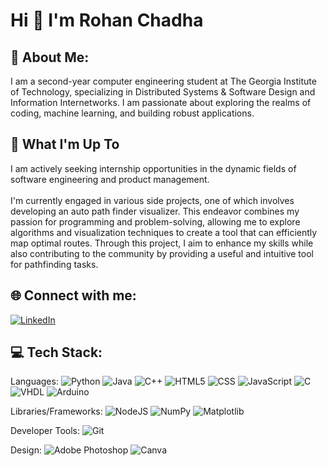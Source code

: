 # Hi 👋 I'm Rohan Chadha

## 💫 About Me:
I am a second-year computer engineering student at The Georgia Institute of Technology, specializing in Distributed Systems & Software Design and Information Internetworks. I am passionate about exploring the realms of coding, machine learning, and building robust applications.

## 🚀 What I'm Up To
I am actively seeking internship opportunities in the dynamic fields of software engineering and product management.<br><br>
I'm currently engaged in various side projects, one of which involves developing an auto path finder visualizer. This endeavor combines my passion for programming and problem-solving, allowing me to explore algorithms and visualization techniques to create a tool that can efficiently map optimal routes. Through this project, I aim to enhance my skills while also contributing to the community by providing a useful and intuitive tool for pathfinding tasks.

## 🌐 Connect with me:
[![LinkedIn](https://img.shields.io/badge/LinkedIn-%230077B5.svg?logo=linkedin&logoColor=white)](https://linkedin.com/in/chadha-rohan)

## 💻 Tech Stack:
Languages:
![Python](https://img.shields.io/badge/python-%233776AB.svg?style=for-the-badge&logo=python&logoColor=white)
![Java](https://img.shields.io/badge/java-%23ED8B00.svg?style=for-the-badge&logo=java&logoColor=white)
![C++](https://img.shields.io/badge/c++-%2300599C.svg?style=for-the-badge&logo=c%2B%2B&logoColor=white)
![HTML5](https://img.shields.io/badge/html5-%23E34F26.svg?style=for-the-badge&logo=html5&logoColor=white)
![CSS](https://img.shields.io/badge/css-%231572B6.svg?style=for-the-badge&logo=css3&logoColor=white)
![JavaScript](https://img.shields.io/badge/javascript-%23323330.svg?style=for-the-badge&logo=javascript&logoColor=%23F7DF1E)
![C](https://img.shields.io/badge/C-00599C?style=for-the-badge&logo=c&logoColor=white)
![VHDL](https://img.shields.io/badge/VHDL-%234C709D.svg?style=for-the-badge&logo=V&logoColor=white)
![Arduino](https://img.shields.io/badge/-Arduino-00979D?style=for-the-badge&logo=Arduino&logoColor=white)

Libraries/Frameworks:
![NodeJS](https://img.shields.io/badge/node.js-6DA55F?style=for-the-badge&logo=node.js&logoColor=white)
![NumPy](https://img.shields.io/badge/numpy-%23013243.svg?style=for-the-badge&logo=numpy&logoColor=white)
![Matplotlib](https://img.shields.io/badge/Matplotlib-%23ffffff.svg?style=for-the-badge&logo=Matplotlib&logoColor=black)

Developer Tools:
![Git](https://img.shields.io/badge/git-%23F05033.svg?style=for-the-badge&logo=git&logoColor=white)

Design:
![Adobe Photoshop](https://img.shields.io/badge/adobe%20photoshop-%2331A8FF.svg?style=for-the-badge&logo=adobe%20photoshop&logoColor=white)
![Canva](https://img.shields.io/badge/Canva-%2300C4CC.svg?style=for-the-badge&logo=Canva&logoColor=white)

